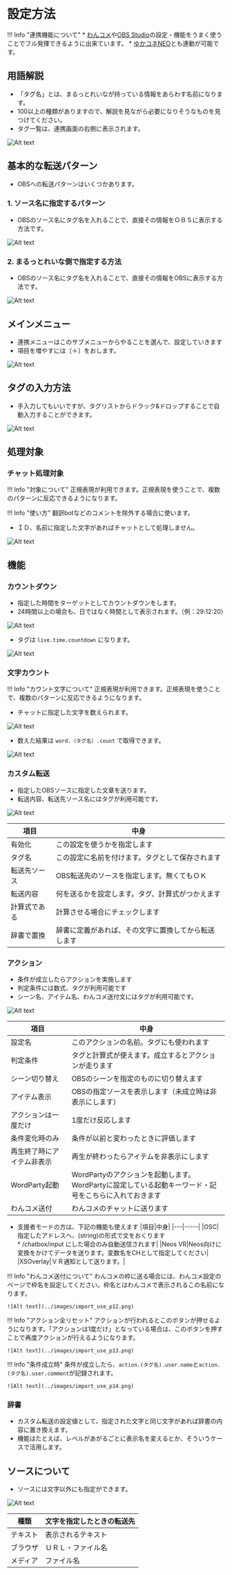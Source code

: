 # 設定方法

!!! Info "連携機能について"
    * [わんコメ](https://onecomme.com/)や[OBS Studio](https://obsproject.com/)の設定・機能をうまく使うことでフル発揮できるように出来ています。
    * [ゆかコネNEO](https://nmori.github.io/yncneo-Docs/)とも連動が可能です。

## 用語解説

* 「タグ名」とは、まるっとれいなが持っている情報をあらわす名前になります。
* 100以上の種類がありますので、解説を見ながら必要になりそうなものを見つけてください。
* タグ一覧は、連携画面の右側に表示されます。

![Alt text](../images/import_use_p04.png)

## 基本的な転送パターン

* OBSへの転送パターンはいくつかあります。

### 1. ソース名に指定するパターン

* OBSのソース名にタグ名を入れることで、直接その情報をＯＢＳに表示する方法です。

![Alt text](../images/import_use_p03.png)

### 2. まるっとれいな側で指定する方法

* OBSのソース名にタグ名を入れることで、直接その情報をOBSに表示する方法です。

![Alt text](../images/import_use_p05.png)

## メインメニュー

* 連携メニューはこのサブメニューからやることを選んで、設定していきます
* 項目を増やすには〔＋〕をおします。

![Alt text](../images/import_use_p17.png)

## タグの入力方法

* 手入力してもいいですが、タグリストからドラック&ドロップすることで自動入力することができます。

![Alt text](../images/import_use_p16.png)

## 処理対象

### チャット処理対象

!!! Info "対象について"
    正規表現が利用できます。正規表現を使うことで、複数のパターンに反応できるようになります。

!!! Info "使い方"
    翻訳botなどのコメントを除外する場合に使います。

* ＩＤ、名前に指定した文字があればチャットとして処理しません。

![Alt text](../images/import_use_p09.png)

## 機能

### カウントダウン

* 指定した時間をターゲットとしてカウントダウンをします。
* 24時間以上の場合も、日ではなく時間として表示されます。（例：29:12:20）

![Alt text](../images/import_use_p02.png)

* タグは `live.time.countdown` になります。

![Alt text](../images/import_use_p06.png)

### 文字カウント

!!! Info "カウント文字について"
    正規表現が利用できます。正規表現を使うことで、複数のパターンに反応できるようになります。

* チャットに指定した文字を数えられます。

![Alt text](../images/import_use_p07.png)

* 数えた結果は `word.（タグ名）.count` で取得できます。

![Alt text](../images/import_use_p08.png)

### カスタム転送

* 指定したOBSソースに指定した文章を送ります。
* 転送内容、転送先ソース名にはタグが利用可能です。

![Alt text](../images/import_use_p10.png)

|項目|中身|
|---|-----|
|有効化|この設定を使うかを指定します|
|タグ名|この設定に名前を付けます。タグとして保存されます|
|転送先ソース|OBS転送先のソースを指定します。無くてもＯＫ|
|転送内容|何を送るかを設定します。タグ、計算式がつかえます|
|計算式である|計算させる場合にチェックします|
|辞書で置換|辞書に定義があれば、その文字に置換してから転送します|

### アクション

* 条件が成立したらアクションを実施します
* 判定条件には数式、タグが利用可能です
* シーン名、アイテム名、わんコメ送付文にはタグが利用可能です。

![Alt text](../images/import_use_p11.png)

|項目|中身|
|---|-----|
|設定名|このアクションの名前。タグにも使われます|
|判定条件|タグと計算式が使えます。成立するとアクションが走ります|
|シーン切り替え|OBSのシーンを指定のものに切り替えます|
|アイテム表示|OBSの指定ソースを表示します（未成立時は非表示にします）|
|アクションは一度だけ|1度だけ反応します|
|条件変化時のみ|条件が以前と変わったときに評価します|
|再生終了時にアイテム非表示|再生が終わったらアイテムを非表示にします|
|WordParty起動|WordPartyのアクションを起動します。WordPartyに設定している起動キーワード・記号をこちらに入れておきます|
|わんコメ送付|わんコメのチャットに送ります|

* 支援者モードの方は、下記の機能も使えます
|項目|中身|
|---|-----|
|OSC|指定したアドレスへ、(string)の形式で文をおくります<br>* /chatbox/input にした場合のみ自動送信されます|
|Neos VR|Neos向けに変換をかけてデータを送ります。変数名をCHとして指定してください|
|XSOverlay|ＶＲ通知として送ります。|

!!! Info "わんコメ送付について"
    わんコメの枠に送る場合には、わんコメ設定のページで枠名を設定してください。枠名とはわんコメで表示されるこの名前になります。

    ![Alt text](../images/import_use_p12.png)

!!! Info "アクション全リセット"
    アクションが行われるとこのボタンが押せるようになります。「アクションは1度だけ」となっている場合は、このボタンを押すことで再度アクションが行えるようになります。

    ![Alt text](../images/import_use_p13.png)

!!! Info "条件成立時"
    条件が成立したら、`action.(タグ名).user.name`と`action.(タグ名).user.comment`が記録されます。

    ![Alt text](../images/import_use_p14.png)

### 辞書

* カスタム転送の設定値として、指定された文字と同じ文字があれば辞書の内容に置き換えます。
* 機能はたとえば、レベルがあがるごとに表示名を変えるとか、そういうケースで活用します。


## ソースについて

* ソースには文字以外にも指定ができます。

![Alt text](../images/import_use_p15.png)

|種類|文字を指定したときの転送先|
|---|-----|
|テキスト|表示されるテキスト|
|ブラウザ|ＵＲＬ・ファイル名|
|メディア|ファイル名|

